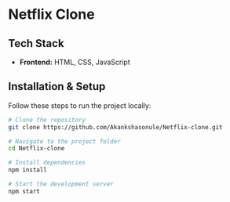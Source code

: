 # Netflix Clone

## Tech Stack
- **Frontend:** HTML, CSS, JavaScript

## Installation & Setup
Follow these steps to run the project locally:

```bash
# Clone the repository
git clone https://github.com/Akankshasonule/Netflix-clone.git

# Navigate to the project folder
cd Netflix-clone

# Install dependencies
npm install

# Start the development server
npm start
```



